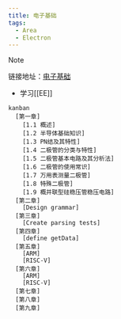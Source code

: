 ```yaml
---
title: 电子基础
tags:
  - Area
  - Electron
---
```


> [!NOTE]
> 链接地址：[电子基础](https://mooc1-1.chaoxing.com/mooc-ans/course/241034614.html)

* 学习[[EE]]




```mermaid
kanban
  [第一章]
    [1.1 概述]
    [1.2 半导体基础知识]
    [1.3 PN结及其特性]
    [1.4 二极管的分类与特性]
    [1.5 二极管基本电路及其分析法]
    [1.6 二极管的使用常识]
    [1.7 万用表测量二极管]
    [1.8 特殊二极管]
    [1.9 概并联型硅稳压管稳压电路]
  [第二章]
    [Design grammar]
  [第三章]
    [Create parsing tests]
  [第四章]
    [define getData] 
  [第五章]
    [ARM]
    [RISC-V]
  [第六章]
    [ARM]
    [RISC-V]
  [第七章]
  [第八章]
  [第九章]
```